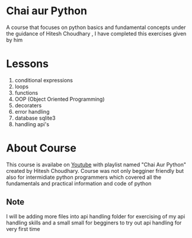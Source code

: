 # Chai aur Python 

A course that focuses on python basics and fundamental concepts under the guidance of Hitesh Choudhary , I have completed this exercises given by him 

# Lessons
1. conditional expressions
2. loops
3. functions
4. OOP (Object Oriented Programming)
5. decoraters
6. error handling
7. database sqlite3
8. handling api's

# About Course 
This course is availabe on [Youtube](https://www.youtube.com/playlist?list=PLu71SKxNbfoBsMugTFALhdLlZ5VOqCg2s) with playlist named "Chai Aur Python" created by Hitesh Choudhary.
Course was not only begginer friendly but also for intermidiate python programmers which covered all the fundamentals and practical information and code of python

## Note
I will be adding more files into api handling folder for exercising of my api handling skills and a small small for begginers to try out api handling for very first time
